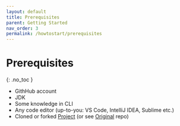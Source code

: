 ```yaml
---
layout: default
title: Prerequisites
parent: Getting Started
nav_order: 3
permalink: /howtostart/prerequisites
---
```


# Prerequisites
{: .no_toc }

* GithHub account
* JDK
* Some knowledge in CLI
* Any code editor (up-to-you: VS Code, IntelliJ IDEA, Sublime etc.)
* Cloned or forked [Project] (or see [Original] repo)


[Project]: https://github.com/pskrebnev/play80days

[Original]: https://github.com/Tahanima/playwright-java-test-automation-architecture
